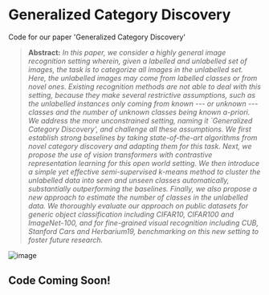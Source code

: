 # Generalized Category Discovery

Code for our paper 'Generalized Category Discovery'

> **Abstract:** *In this paper, we consider a highly general image recognition setting wherein, given a labelled and unlabelled set of images, the task is to categorize all images in the unlabelled set. Here, the unlabelled images may come from labelled classes or from novel ones. Existing recognition methods are not able to deal with this setting, because they make several restrictive assumptions, such as the unlabelled instances only coming from known --- or unknown --- classes and the number of unknown classes being known a-priori. We address the more unconstrained setting, naming it `Generalized Category Discovery', and challenge all these assumptions. We first establish strong baselines by taking state-of-the-art algorithms from novel category discovery and adapting them for this task. Next, we propose the use of vision transformers with contrastive representation learning for this open world setting. We then introduce a simple yet effective semi-supervised $k$-means method to cluster the unlabelled data into seen and unseen classes automatically, substantially outperforming the baselines. Finally, we also propose a new approach to estimate the number of classes in the unlabelled data. We thoroughly evaluate our approach on public datasets for generic object classification including CIFAR10, CIFAR100 and ImageNet-100, and for fine-grained visual recognition including CUB, Stanford Cars and Herbarium19, benchmarking on this new setting to foster future research.*

![image](https://github.com/sgvaze/generalized-category-discovery/blob/main/assets/main_img.png)

## Code Coming Soon!
